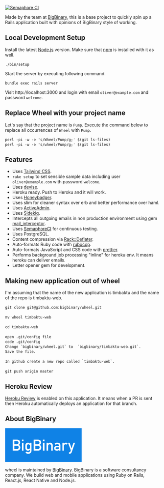 [![Semaphore CI](https://bigbinary.semaphoreci.com/badges/wheel.svg)](https://bigbinary.semaphoreci.com/projects/wheel)

Made by the team at [BigBinary](https://bigbinary.com), this is a base project to quickly spin up a
Rails application built with opinions of BigBinary style of working.

## Local Development Setup

Install the latest [Node.js](https://nodejs.org) version.
Make sure that [npm](https://www.npmjs.com/) is installed with it as well.

```
./bin/setup
```

Start the server by executing following command.

```
bundle exec rails server
```

Visit http://localhost:3000 and login with email `oliver@example.com` and password `welcome`.

## Replace Wheel with your project name

Let's say that the project name is `Pump`. Execute the command below to
replace all occurrences of `Wheel` with `Pump`.

```
perl -pi -w -e 's/Wheel/Pump/g;' $(git ls-files)
perl -pi -w -e 's/wheel/Pump/g;' $(git ls-files)
```

## Features

* Uses [Tailwind CSS](https://tailwindcss.com).
* `rake setup` to set sensible sample data including user `oliver@example.com` with password `welcome`.
* Uses [devise](https://github.com/plataformatec/devise).
* Heroku ready. Push to Heroku and it will work.
* Uses [Honeybadger](https://www.honeybadger.io/).
* Uses slim for cleaner syntax over erb and better performance over haml.
* Uses [ActiveAdmin](http://activeadmin.info).
* Uses [Sidekiq](https://github.com/mperham/sidekiq).
* Intercepts all outgoing emails in non production environment using gem [mail_interceptor](https://github.com/bigbinary/mail_interceptor).
* Uses [SemaphoreCI](https://semaphoreci.com/) for continuous testing.
* Uses PostgreSQL.
* Content compression via [Rack::Deflater](https://github.com/rack/rack/blob/master/lib/rack/deflater.rb).
* Auto-formats Ruby code with [rubocop](https://github.com/bbatsov/rubocop).
* Auto-formats JavaScript and CSS code with [prettier](https://github.com/prettier/prettier).
* Performs background job processing "inline" for heroku env. It means heroku can deliver emails.
* Letter opener gem for development.

## Making new application out of wheel

I'm assuming that the name of the new application is timbaktu
and the name of the repo is timbaktu-web.

```
git clone git@github.com:bigbinary/wheel.git

mv wheel timbaktu-web

cd timbaktu-web

open .git/config file
code .git/config
Change `bigbinary/wheel.git` to  `bigbinary/timbaktu-web.git`.
Save the file.

In github create a new repo called `timbaktu-web`.

git push origin master
```

## Heroku Review

[Heroku Review](https://devcenter.heroku.com/articles/github-integration-review-apps)
is enabled on this application. It means when a PR is sent then Heroku
automatically deploys an application for that branch.


## About BigBinary

![BigBinary](https://raw.githubusercontent.com/bigbinary/bigbinary-assets/press-assets/PNG/logo-light-solid-small.png?raw=true)

wheel is maintained by [BigBinary](https://www.BigBinary.com). BigBinary is a software consultancy company. We build web and mobile applications using Ruby on Rails, React.js, React Native and Node.js.
